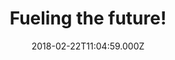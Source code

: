 ---
campaign-uuid: "c-0323ffef-835c-4e39-86e7-bad39f053458"
type: "Preview"
category: "Offer"
date: "2018-02-22T11:04:59.000Z"
end-date: "2018-05-31T23:59:00.000Z"
disable-form: false
is_promoted: false
has_entry_page: false
title: "Fueling the future!"
competition-description: "In need to start eating healthy? If the answer is YES we\
  \ have the solution! Theres so many blenders in the market but we are more than\
  \ happy to introduce you to the only one, The NutriBullet! \r\nVegetables, fruits,\
  \ nuts, seeds…the Nutribullet transforms ordinary foods into extraordinary nutrition,\
  \ exceptional liquid fuel for your body! \r\n<p>Get it now and have 2 amazing NutriBullets\
  \ for the prize of 1!</p>"
banner-img: "https://assets.expresslyapp.com/asset-e0468bc9-361e-4ea9-b5f5-43e23984c6dd.jpg"
logo-left-href: "https://www.nutribullet.com/"
logo-left-image: "https://assets.expresslyapp.com/f07f3844-6b9b-4d8b-ba9b-007aa1706778-thumb.png"
logo-left-title: "NutriBullet"
has-winner: false
---